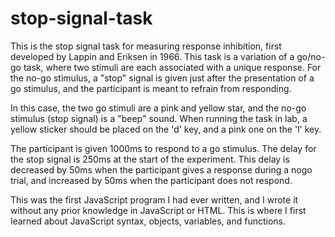 # stop-signal-task
This is the stop signal task for measuring response inhibition, first developed by Lappin and Eriksen in 1966. This task is a variation of a go/no-go task, where two stimuli are each associated with a unique response. For the no-go stimulus, a "stop" signal is given just after the presentation of a go stimulus, and the participant is meant to refrain from responding.

In this case, the two go stimuli are a pink and yellow star, and the no-go stimulus (stop signal) is a "beep" sound. When running the task in lab, 
a yellow sticker should be placed on the 'd' key, and a pink one on the 'l' key.

The participant is given 1000ms to respond to a go stimulus. The delay for the stop signal is 250ms at the start of the experiment. This delay is decreased by 50ms when the participant gives a response during a nogo trial, and increased by 50ms when the participant does not respond.

This was the first JavaScript program I had ever written, and I wrote it without any prior knowledge in JavaScript or HTML. This is where I first learned about JavaScript syntax, objects, variables, and functions.
